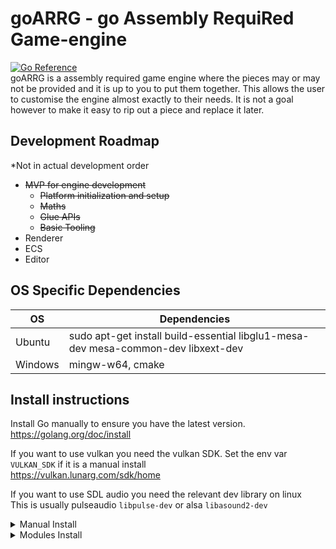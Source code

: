 # goARRG - go Assembly RequiRed Game-engine
[![Go Reference](https://pkg.go.dev/badge/goarrg.com.svg)](https://pkg.go.dev/goarrg.com)<br/>
goARRG is a assembly required game engine where the pieces may or may not be provided and it is up to you to put them together.
This allows the user to customise the engine almost exactly to their needs.
It is not a goal however to make it easy to rip out a piece and replace it later.

## Development Roadmap
*Not in actual development order
 - ~~MVP for engine development~~
	 - ~~Platform initialization and setup~~
	 - ~~Maths~~
	 - ~~Glue APIs~~
	 - ~~Basic Tooling~~
 - Renderer
 - ECS
 - Editor

## OS Specific Dependencies

| OS | Dependencies |
| -- | -- |
| Ubuntu | sudo apt-get install build-essential libglu1-mesa-dev mesa-common-dev libxext-dev |
| Windows | mingw-w64, cmake |

## Install instructions

Install Go manually to ensure you have the latest version.<br/>
https://golang.org/doc/install

If you want to use vulkan you need the vulkan SDK. Set the env var `VULKAN_SDK` if it is a manual install<br/>
https://vulkan.lunarg.com/sdk/home

If you want to use SDL audio you need the relevant dev library on linux<br/>
This is usually pulseaudio `libpulse-dev` or alsa `libasound2-dev`

<details>
<summary>Manual Install</summary><br>
NOTE: Path must be <code>$HOME/go/...</code> <br/>
Replace <code>$HOME</code> with <code>%USERPROFILE%</code> on windows <br/><br/>

<pre>
go env -w GO111MODULE=off
git clone &ltURL&gt $HOME/go/src/goarrg.com
cd $HOME/go/src/goarrg.com
go get -d ./...
go run goarrg.com/cmd/goarrg build yourself -vv
</pre>
</details>

<details>
<summary>Modules Install</summary><br>
NOTE: If you are switching from manual install, you need to run <code>go env -w GO111MODULE=on</code><br/><br/>

<pre>
mkdir projectfolder
cd projectfolder
go mod init github.com/username/projectname
go get goarrg.com
go run goarrg.com/cmd/goarrg build yourself -vv
</pre>
</details>
